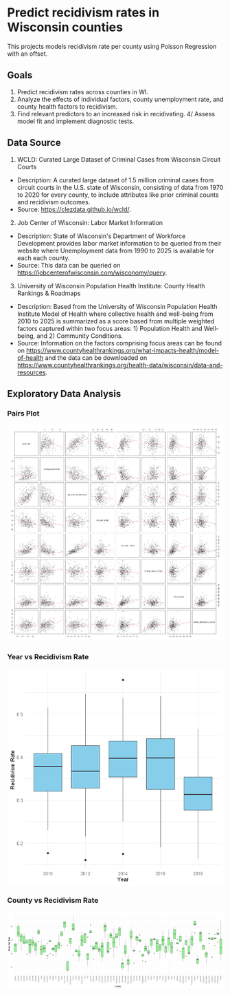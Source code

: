 # Predict recidivism rates in Wisconsin counties
This projects models recidivism rate per county using Poisson Regression with an offset.

## Goals
1. Predict recidivism rates across counties in WI.
2. Analyze the effects of individual factors, county unemployment rate, and county health factors to recidivism.
3. Find relevant predictors to an increased risk in recidivating.
4/ Assess model fit and implement diagnostic tests.

## Data Source
1. WCLD: Curated Large Dataset of Criminal Cases from Wisconsin Circuit Courts
- Description: A curated large dataset of 1.5 million criminal cases from circuit courts in the U.S. state of Wisconsin, consisting of data from 1970 to 2020 for every county, to include attributes like prior criminal counts and recidivism outcomes.
- Source: https://clezdata.github.io/wcld/.

2. Job Center of Wisconsin: Labor Market Information
- Description: State of Wisconsin's Department of Workforce Development provides labor market information to be queried from their website where Unemployment data from 1990 to 2025 is available for each each county.
- Source: This data can be queried on https://jobcenterofwisconsin.com/wisconomy/query.

3. University of Wisconsin Population Health Institute: County Health Rankings & Roadmaps
- Description: Based from the University of Wisconsin Population Health Institute Model of Health where collective health and well-being from 2010 to 2025 is summarized as a score based from multiple weighted factors captured within two focus areas: 1) Population Health and Well-being, and 2) Community Conditions.
- Source: Information on the factors comprising focus areas can be found on https://www.countyhealthrankings.org/what-impacts-health/model-of-health and the data can be downloaded on https://www.countyhealthrankings.org/health-data/wisconsin/data-and-resources.

## Exploratory Data Analysis

### Pairs Plot
![pairs_plot](images/pairs_plot.png)

### Year vs Recidivism Rate
![year_boxplot](images/boxplot_year.png)

### County vs Recidivism Rate
![county_boxplot](images/boxplot_county.png)

